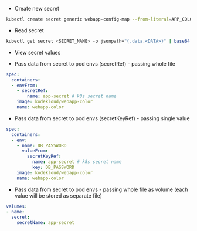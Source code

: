 * Create new secret

```bash
kubectl create secret generic webapp-config-map --from-literal=APP_COLOR=darkblue
```

* Read secret 
```bash
kubectl get secret <SECRET_NAME> -o jsonpath="{.data.<DATA>}" | base64 --decode
```

- View secret values

- Pass data from secret to pod envs (secretRef) - passing whole file

```yaml
spec:
  containers:
  - envFrom:
    - secretRef:
        name: app-secret # k8s secret name   
    image: kodekloud/webapp-color
    name: webapp-color
```

* Pass data from secret to pod envs (secretKeyRef) - passing single value

```yaml
spec:
  containers:
  - env:
    - name: DB_PASSWORD
      valueFrom:
        secretKeyRef:
          name: app-secret # k8s secret name   
          key: DB_PASSWORD
    image: kodekloud/webapp-color
    name: webapp-color
```

* Pass data from secret to pod envs - passing whole file as volume (each value will be stored as separate file)

```yaml
valumes:
- name:
  secret:
    secretName: app-secret
```
